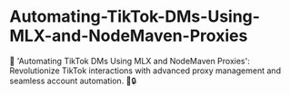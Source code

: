 # Automating-TikTok-DMs-Using-MLX-and-NodeMaven-Proxies
🚀 'Automating TikTok DMs Using MLX and NodeMaven Proxies': Revolutionize TikTok interactions with advanced proxy management and seamless account automation. 💬🔒

